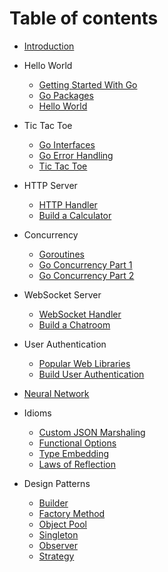 # Table of contents

* [Introduction](README.md)

* Hello World
  * [Getting Started With Go](./markdowns/01_01_getting_started_with_go.md)
  * [Go Packages](./markdowns/01_02_go_packages.md)
  * [Hello World](./helloworld/README.md)

* Tic Tac Toe
  * [Go Interfaces](./markdowns/02_01_go_interfaces.md)
  * [Go Error Handling](./markdowns/02_02_go_error_handling.md)
  * [Tic Tac Toe](./tictactoe/README.md)

* HTTP Server
  * [HTTP Handler](./markdowns/03_01_go_http_handlers.md)
  * [Build a Calculator](./calculator/README.md)

* Concurrency
  * [Goroutines](./markdowns/04_01_go_routines.md)
  * [Go Concurrency Part 1](./markdowns/04_02_go_concurrency_part_1.md)
  * [Go Concurrency Part 2](./markdowns/04_03_go_concurrency_part_2.md)

* WebSocket Server
  * [WebSocket Handler](./markdowns/05_01_go_websocket_handlers.md)
  * [Build a Chatroom](./chatroom/README.md)

* User Authentication
  * [Popular Web Libraries](./markdowns/06_01_popular_web_libraries.md)
  * [Build User Authentication](./userauth/README.md)

* [Neural Network](./neuralnet/README.md)

* Idioms
  * [Custom JSON Marshaling](./gopatterns/custom_json_marshaling.md)
  * [Functional Options](./gopatterns/functional_options.md)
  * [Type Embedding](./gopatterns/type_embedding.md)
  * [Laws of Reflection](./gopatterns/laws_of_reflection.md)

* Design Patterns
  * [Builder](./gopatterns/builder.md)
  * [Factory Method](./gopatterns/factory_method.md)
  * [Object Pool](./gopatterns/object_pool.md)
  * [Singleton](./gopatterns/singleton.md)
  * [Observer](./gopatterns/observer.md)
  * [Strategy](./gopatterns/strategy.md)